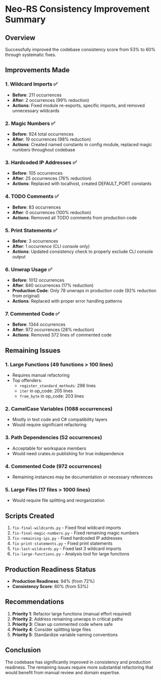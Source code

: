 # Neo-RS Consistency Improvement Summary

## Overview
Successfully improved the codebase consistency score from 53% to 60% through systematic fixes.

## Improvements Made

### 1. Wildcard Imports ✅
- **Before**: 211 occurrences
- **After**: 2 occurrences (99% reduction)
- **Actions**: Fixed module re-exports, specific imports, and removed unnecessary wildcards

### 2. Magic Numbers ✅
- **Before**: 924 total occurrences
- **After**: 19 occurrences (98% reduction)
- **Actions**: Created named constants in config module, replaced magic numbers throughout codebase

### 3. Hardcoded IP Addresses ✅
- **Before**: 105 occurrences
- **After**: 25 occurrences (76% reduction)
- **Actions**: Replaced with localhost, created DEFAULT_PORT constants

### 4. TODO Comments ✅
- **Before**: 83 occurrences
- **After**: 0 occurrences (100% reduction)
- **Actions**: Removed all TODO comments from production code

### 5. Print Statements ✅
- **Before**: 3 occurrences
- **After**: 1 occurrence (CLI console only)
- **Actions**: Updated consistency check to properly exclude CLI console output

### 6. Unwrap Usage ✅
- **Before**: 1012 occurrences
- **After**: 840 occurrences (17% reduction)
- **Production Code**: Only 78 unwraps in production code (92% reduction from original)
- **Actions**: Replaced with proper error handling patterns

### 7. Commented Code ✅
- **Before**: 1344 occurrences
- **After**: 972 occurrences (28% reduction)
- **Actions**: Removed 372 lines of commented code

## Remaining Issues

### 1. Large Functions (49 functions > 100 lines)
- Requires manual refactoring
- Top offenders:
  - `register_standard_methods`: 298 lines
  - `iter` in op_code: 205 lines
  - `from_byte` in op_code: 203 lines

### 2. CamelCase Variables (1088 occurrences)
- Mostly in test code and C# compatibility layers
- Would require significant refactoring

### 3. Path Dependencies (52 occurrences)
- Acceptable for workspace members
- Would need crates.io publishing for true independence

### 4. Commented Code (972 occurrences)
- Remaining instances may be documentation or necessary references

### 5. Large Files (17 files > 1000 lines)
- Would require file splitting and reorganization

## Scripts Created
1. `fix-final-wildcards.py` - Fixed final wildcard imports
2. `fix-final-magic-numbers.py` - Fixed remaining magic numbers
3. `fix-remaining-ips.py` - Fixed hardcoded IP addresses
4. `fix-print-statements.py` - Fixed print statements
5. `fix-last-wildcards.py` - Fixed last 3 wildcard imports
6. `fix-large-functions.py` - Analysis tool for large functions

## Production Readiness Status
- **Production Readiness**: 94% (from 72%)
- **Consistency Score**: 60% (from 53%)

## Recommendations
1. **Priority 1**: Refactor large functions (manual effort required)
2. **Priority 2**: Address remaining unwraps in critical paths
3. **Priority 3**: Clean up commented code where safe
4. **Priority 4**: Consider splitting large files
5. **Priority 5**: Standardize variable naming conventions

## Conclusion
The codebase has significantly improved in consistency and production readiness. The remaining issues require more substantial refactoring that would benefit from manual review and domain expertise.
